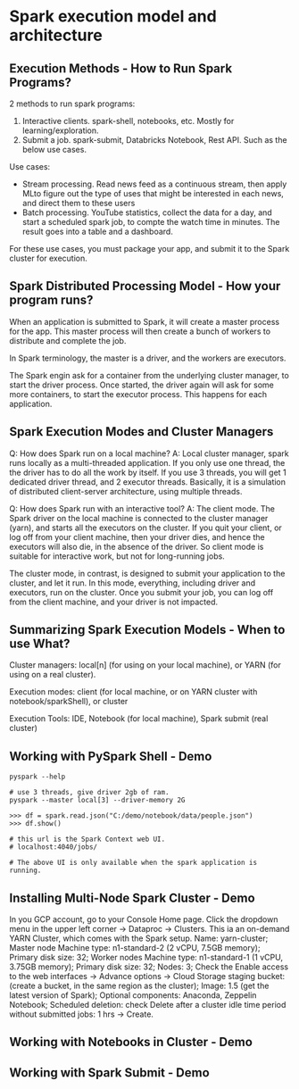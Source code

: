# Spark execution model and architecture
## Execution Methods - How to Run Spark Programs?
2 methods to run spark programs:
1. Interactive clients. spark-shell, notebooks, etc. Mostly for learning/exploration. 
2. Submit a job. spark-submit, Databricks Notebook, Rest API. Such as the below use cases. 

Use cases:
- Stream processing. Read news feed as a continuous stream, then apply MLto figure out the type of uses that might be interested in each news, and direct them to these users
- Batch processing. YouTube statistics, collect the data for a day, and start a scheduled spark job, to compte the watch time in minutes. The result goes into a table and a dashboard. 

For these use cases, you must package your app, and submit it to the Spark cluster for execution. 

## Spark Distributed Processing Model - How your program runs?
When an application is submitted to Spark, it will create a master process for the app. This master process will then create a bunch of workers to distribute and complete the job. 

In Spark terminology, the master is a driver, and the workers are executors.

The Spark engin ask for a container from the underlying cluster manager, to start the driver process. Once started, the driver again will ask for some more containers, to start the executor process. This happens for each application. 

## Spark Execution Modes and Cluster Managers
Q: How does Spark run on a local machine?
A: Local cluster manager, spark runs locally as a multi-threaded application. If you only use one thread, the the driver has to do all the work by itself. If you use 3 threads, you will get 1 dedicated driver thread, and 2 executor threads. Basically, it is a simulation of distributed client-server architecture, using multiple threads. 

Q: How does Spark run with an interactive tool? 
A: The client mode. The Spark driver on the local machine is connected to the cluster manager (yarn), and starts all the executors on the cluster. If you quit your client, or log off from your client machine, then your driver dies, and hence the executors will also die, in the absence of the driver. So client mode is suitable for interactive work, but not for long-running jobs. 

The cluster mode, in contrast, is designed to submit your application to the cluster, and let it run. In this mode, everything, including driver and executors, run on the cluster. Once you submit your job, you can log off from the client machine, and your driver is not impacted. 

## Summarizing Spark Execution Models - When to use What?
Cluster managers: local[n] (for using on your local machine), or YARN (for using on a real cluster). 

Execution modes: client (for local machine, or on YARN cluster with notebook/sparkShell), or cluster

Execution Tools: IDE, Notebook (for local machine), Spark submit (real cluster)

## Working with PySpark Shell - Demo
```console
pyspark --help

# use 3 threads, give driver 2gb of ram. 
pyspark --master local[3] --driver-memory 2G

>>> df = spark.read.json("C:/demo/notebook/data/people.json")
>>> df.show()

# this url is the Spark Context web UI. 
# localhost:4040/jobs/ 

# The above UI is only available when the spark application is running. 

```

## Installing Multi-Node Spark Cluster - Demo
In you GCP account, go to your Console Home page. Click the dropdown menu in the upper left corner -> Dataproc -> Clusters. This ia an on-demand YARN Cluster, which comes with the Spark setup. Name: yarn-cluster; Master node Machine type: n1-standard-2 (2 vCPU, 7.5GB memory); Primary disk size: 32; Worker nodes Machine type: n1-standard-1 (1 vCPU, 3.75GB memory); Primary disk size: 32; Nodes: 3; Check the Enable access to the web interfaces -> Advance options -> Cloud Storage staging bucket: (create a bucket, in the same region as the cluster); Image: 1.5 (get the latest version of Spark); Optional components: Anaconda, Zeppelin Notebook; Scheduled deletion: check Delete after a cluster idle time period without submitted jobs: 1 hrs -> Create. 

## Working with Notebooks in Cluster - Demo


## Working with Spark Submit - Demo



